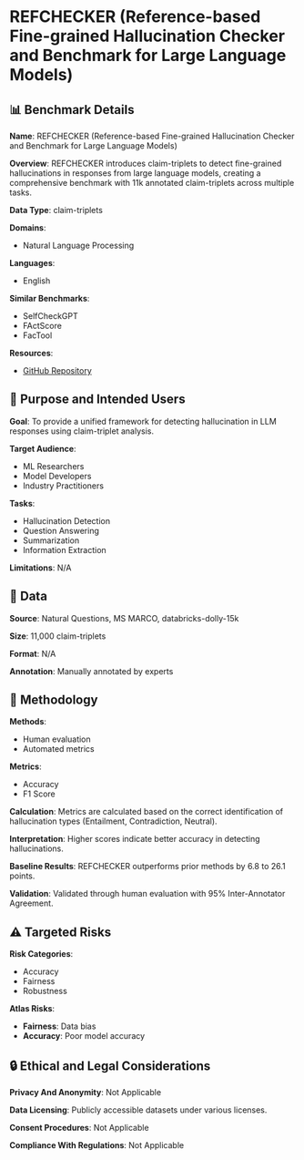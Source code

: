 # REFCHECKER (Reference-based Fine-grained Hallucination Checker and Benchmark for Large Language Models)

## 📊 Benchmark Details

**Name**: REFCHECKER (Reference-based Fine-grained Hallucination Checker and Benchmark for Large Language Models)

**Overview**: REFCHECKER introduces claim-triplets to detect fine-grained hallucinations in responses from large language models, creating a comprehensive benchmark with 11k annotated claim-triplets across multiple tasks.

**Data Type**: claim-triplets

**Domains**:
- Natural Language Processing

**Languages**:
- English

**Similar Benchmarks**:
- SelfCheckGPT
- FActScore
- FacTool

**Resources**:
- [GitHub Repository](https://github.com/amazon-science/RefChecker)

## 🎯 Purpose and Intended Users

**Goal**: To provide a unified framework for detecting hallucination in LLM responses using claim-triplet analysis.

**Target Audience**:
- ML Researchers
- Model Developers
- Industry Practitioners

**Tasks**:
- Hallucination Detection
- Question Answering
- Summarization
- Information Extraction

**Limitations**: N/A

## 💾 Data

**Source**: Natural Questions, MS MARCO, databricks-dolly-15k

**Size**: 11,000 claim-triplets

**Format**: N/A

**Annotation**: Manually annotated by experts

## 🔬 Methodology

**Methods**:
- Human evaluation
- Automated metrics

**Metrics**:
- Accuracy
- F1 Score

**Calculation**: Metrics are calculated based on the correct identification of hallucination types (Entailment, Contradiction, Neutral).

**Interpretation**: Higher scores indicate better accuracy in detecting hallucinations.

**Baseline Results**: REFCHECKER outperforms prior methods by 6.8 to 26.1 points.

**Validation**: Validated through human evaluation with 95% Inter-Annotator Agreement.

## ⚠️ Targeted Risks

**Risk Categories**:
- Accuracy
- Fairness
- Robustness

**Atlas Risks**:
- **Fairness**: Data bias
- **Accuracy**: Poor model accuracy

## 🔒 Ethical and Legal Considerations

**Privacy And Anonymity**: Not Applicable

**Data Licensing**: Publicly accessible datasets under various licenses.

**Consent Procedures**: Not Applicable

**Compliance With Regulations**: Not Applicable
